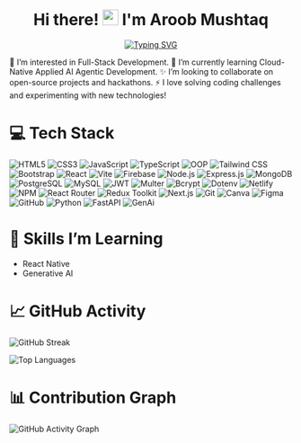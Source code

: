 <h1 align="center">
  Hi there! <img src="https://media.giphy.com/media/hvRJCLFzcasrR4ia7z/giphy.gif" width="28px"/> I'm Aroob Mushtaq
</h1>

<p align="center">
  <a href="https://git.io/typing-svg">
    <img src="https://readme-typing-svg.demolab.com?font=Fira+Code&size=24&pause=1000&color=1A1A1A&center=true&width=435&lines=Full-Stack+Developer;MERN+Stack+Developer;Always+Learning...;Love+Building+Projects" alt="Typing SVG" />
  </a>
</p>
 👀 I’m interested in Full-Stack Development.
 🌱 I’m currently learning  Cloud-Native Applied AI Agentic Development.
 ✨ I’m looking to collaborate on open-source projects and hackathons.
 ⚡ I love solving coding challenges and experimenting with new technologies!

# 💻 Tech Stack
![HTML5](https://img.shields.io/badge/HTML5-E34F26?style=flat&logo=html5&logoColor=white)
![CSS3](https://img.shields.io/badge/CSS3-1572B6?style=flat&logo=css3&logoColor=white)
![JavaScript](https://img.shields.io/badge/JavaScript-F7DF1E?style=flat&logo=javascript&logoColor=black)
![TypeScript](https://img.shields.io/badge/TypeScript-3178C6?style=flat&logo=typescript&logoColor=white)
![OOP](https://img.shields.io/badge/Object--Oriented_Programming-000000?style=flat&logo=java&logoColor=white)
![Tailwind CSS](https://img.shields.io/badge/Tailwind_CSS-06B6D4?style=flat&logo=tailwindcss&logoColor=white)
![Bootstrap](https://img.shields.io/badge/Bootstrap-563D7C?style=flat&logo=bootstrap&logoColor=white)
![React](https://img.shields.io/badge/React-20232F?style=flat&logo=react&logoColor=61DAFB)
![Vite](https://img.shields.io/badge/Vite-646CFF?style=flat&logo=vite&logoColor=white)
![Firebase](https://img.shields.io/badge/Firebase-FFCA28?style=flat&logo=firebase&logoColor=black)
![Node.js](https://img.shields.io/badge/Node.js-8CC84B?style=flat&logo=node.js&logoColor=white)
![Express.js](https://img.shields.io/badge/Express.js-000000?style=flat&logo=express&logoColor=white)
![MongoDB](https://img.shields.io/badge/MongoDB-47A248?style=flat&logo=mongodb&logoColor=white)
![PostgreSQL](https://img.shields.io/badge/PostgreSQL-336791?style=flat&logo=postgresql&logoColor=white)
![MySQL](https://img.shields.io/badge/MySQL-4479A1?style=flat&logo=mysql&logoColor=white)
![JWT](https://img.shields.io/badge/JWT-000000?style=flat&logo=json-web-tokens&logoColor=white)
![Multer](https://img.shields.io/badge/Multer-FF4F00?style=flat&logo=multer&logoColor=white)
![Bcrypt](https://img.shields.io/badge/Bcrypt-00A859?style=flat&logo=bcrypt&logoColor=white)
![Dotenv](https://img.shields.io/badge/Dotenv-23232F?style=flat&logo=dotenv&logoColor=white)
![Netlify](https://img.shields.io/badge/Netlify-00C7B7?style=flat&logo=netlify&logoColor=white)
![NPM](https://img.shields.io/badge/NPM-CB3837?style=flat&logo=npm&logoColor=white)
![React Router](https://img.shields.io/badge/React_Router-CA4245?style=flat&logo=react-router&logoColor=white)
![Redux Toolkit](https://img.shields.io/badge/Redux_Toolkit-593D88?style=flat&logo=redux&logoColor=white)
![Next.js](https://img.shields.io/badge/Next.js-000000?style=flat&logo=nextdotjs&logoColor=white)
![Git](https://img.shields.io/badge/Git-F05032?style=flat&logo=git&logoColor=white)
![Canva](https://img.shields.io/badge/Canva-00C4CC?style=flat&logo=canva&logoColor=white)
![Figma](https://img.shields.io/badge/Figma-F24E1E?style=flat&logo=figma&logoColor=white)
![GitHub](https://img.shields.io/badge/GitHub-181717?style=flat&logo=github&logoColor=white)
![Python](https://img.shields.io/badge/Python-3776AB?style=flat&logo=python&logoColor=white)
![FastAPI](https://img.shields.io/badge/FastAPI-009688?style=flat&logo=fastapi&logoColor=white)
![GenAi](https://img.shields.io/badge/GenAi-FF6600?style=flat&logo=ai&logoColor=white)




# 🌱 Skills I’m Learning
- React Native
- Generative AI


# 📈 GitHub Activity

<img 
  src="https://github-readme-streak-stats.herokuapp.com/?user=Aroobmushtaq&theme=default" 
  alt="GitHub Streak"
/>


![Top Languages](https://github-readme-stats.vercel.app/api/top-langs/?username=Aroobmushtaq&layout=compact&theme=default)

# 📊 Contribution Graph

![GitHub Activity Graph](https://github-readme-activity-graph.vercel.app/graph?username=Aroobmushtaq&theme=github-light&area=true&hide_border=true)




